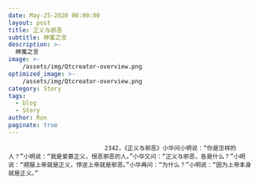 ```yaml
---
date: May-25-2020 00:00:00
layout: post
title: 正义与邪恶
subtitle: 神寓之言
description: >-
  神寓之言
image: >-
    /assets/img/Qtcreator-overview.png
optimized_image: >-
    /assets/img/Qtcreator-overview.png
category: Story
tags:
  - blog
  - Story
author: Ron
paginate: true
---
```


							　　2342，《正义与邪恶》小华问小明说：“你是怎样的人？”小明说：“我是爱慕正义，恨恶邪恶的人。”小华又问：“正义与邪恶，各是什么？”小明说：“顺服上帝就是正义，悖逆上帝就是邪恶。”小华再问：“为什么？”小明说：“因为上帝本身就是正义。”
							
							
						